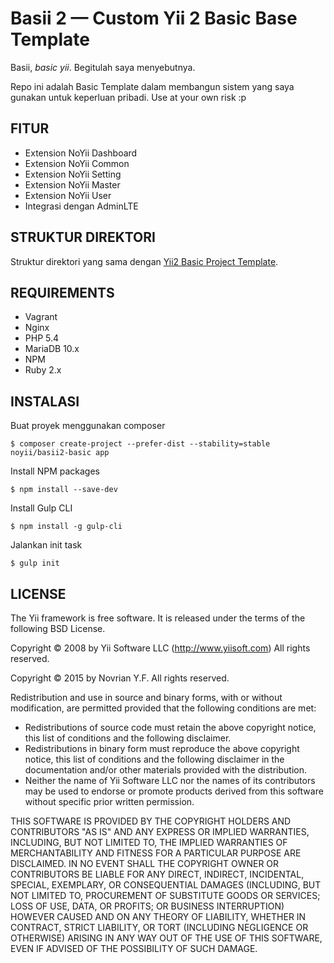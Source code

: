 Basii 2 &mdash; Custom Yii 2 Basic Base Template
================================================

Basii, _basic yii_. Begitulah saya menyebutnya.

Repo ini adalah Basic Template dalam membangun sistem yang saya gunakan untuk
keperluan pribadi. Use at your own risk :p

FITUR
-----
- Extension NoYii Dashboard
- Extension NoYii Common
- Extension NoYii Setting
- Extension NoYii Master
- Extension NoYii User
- Integrasi dengan AdminLTE

STRUKTUR DIREKTORI
------------------

Struktur direktori yang sama dengan [Yii2 Basic Project Template](https://github.com/yiisoft/yii2-app-basic).

REQUIREMENTS
------------

- Vagrant
- Nginx
- PHP 5.4
- MariaDB 10.x
- NPM
- Ruby 2.x

INSTALASI
---------

Buat proyek menggunakan composer

~~~
$ composer create-project --prefer-dist --stability=stable noyii/basii2-basic app
~~~

Install NPM packages

~~~
$ npm install --save-dev
~~~

Install Gulp CLI

~~~
$ npm install -g gulp-cli
~~~

Jalankan init task

~~~
$ gulp init
~~~

LICENSE
-------

The Yii framework is free software. It is released under the terms of
the following BSD License.

Copyright © 2008 by Yii Software LLC (http://www.yiisoft.com)
All rights reserved.

Copyright © 2015 by Novrian Y.F.
All rights reserved.

Redistribution and use in source and binary forms, with or without
modification, are permitted provided that the following conditions
are met:

 * Redistributions of source code must retain the above copyright
   notice, this list of conditions and the following disclaimer.
 * Redistributions in binary form must reproduce the above copyright
   notice, this list of conditions and the following disclaimer in
   the documentation and/or other materials provided with the
   distribution.
 * Neither the name of Yii Software LLC nor the names of its
   contributors may be used to endorse or promote products derived
   from this software without specific prior written permission.

THIS SOFTWARE IS PROVIDED BY THE COPYRIGHT HOLDERS AND CONTRIBUTORS
"AS IS" AND ANY EXPRESS OR IMPLIED WARRANTIES, INCLUDING, BUT NOT
LIMITED TO, THE IMPLIED WARRANTIES OF MERCHANTABILITY AND FITNESS
FOR A PARTICULAR PURPOSE ARE DISCLAIMED. IN NO EVENT SHALL THE
COPYRIGHT OWNER OR CONTRIBUTORS BE LIABLE FOR ANY DIRECT, INDIRECT,
INCIDENTAL, SPECIAL, EXEMPLARY, OR CONSEQUENTIAL DAMAGES (INCLUDING,
BUT NOT LIMITED TO, PROCUREMENT OF SUBSTITUTE GOODS OR SERVICES;
LOSS OF USE, DATA, OR PROFITS; OR BUSINESS INTERRUPTION) HOWEVER
CAUSED AND ON ANY THEORY OF LIABILITY, WHETHER IN CONTRACT, STRICT
LIABILITY, OR TORT (INCLUDING NEGLIGENCE OR OTHERWISE) ARISING IN
ANY WAY OUT OF THE USE OF THIS SOFTWARE, EVEN IF ADVISED OF THE
POSSIBILITY OF SUCH DAMAGE.
